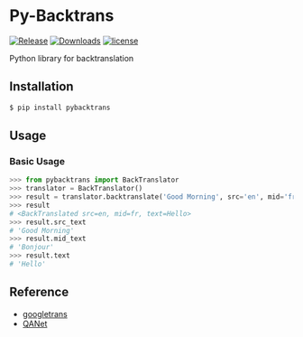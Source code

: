 # Py-Backtrans

[![Release](https://img.shields.io/badge/release-v0.1.4-green)](https://pypi.org/project/pybacktrans/)
[![Downloads](https://pepy.tech/badge/pybacktrans)](https://pepy.tech/project/pybacktrans)
[![license](https://img.shields.io/badge/license-Apache%202.0-red)](https://github.com/monologg/pybacktrans/blob/master/LICENSE)

Python library for backtranslation

## Installation

```bash
$ pip install pybacktrans
```

## Usage

### Basic Usage

```python
>>> from pybacktrans import BackTranslator
>>> translator = BackTranslator()
>>> result = translator.backtranslate('Good Morning', src='en', mid='fr')
>>> result
# <BackTranslated src=en, mid=fr, text=Hello>
>>> result.src_text
# 'Good Morning'
>>> result.mid_text
# 'Bonjour'
>>> result.text
# 'Hello'
```

## Reference

- [googletrans](https://github.com/ssut/py-googletrans)
- [QANet](https://arxiv.org/abs/1804.09541)
